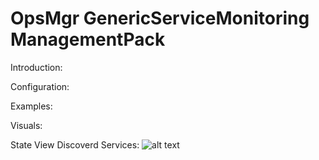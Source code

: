 # OpsMgr GenericServiceMonitoring ManagementPack

Introduction:

Configuration:

Examples:

Visuals:

State View Discoverd Services:
![alt text](https://github.com/spa5603/OpsMgr.GenericServiceMonitoring/blob/master/Graphics/StateView%20-%20Discovered%20Services.jpg)
